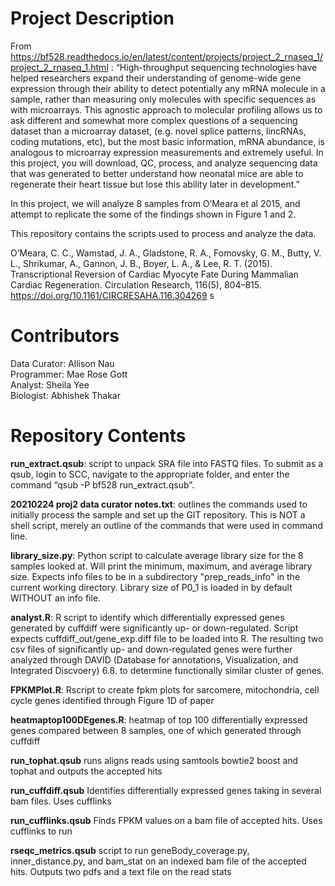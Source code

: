 # Project Description

From https://bf528.readthedocs.io/en/latest/content/projects/project_2_rnaseq_1/project_2_rnaseq_1.html :
“High-throughput sequencing technologies have helped researchers expand their understanding of genome-wide gene expression through their ability to detect potentially any mRNA molecule in a sample, rather than measuring only molecules with specific sequences as with microarrays. This agnostic approach to molecular profiling allows us to ask different and somewhat more complex questions of a sequencing dataset than a microarray dataset, (e.g. novel splice patterns, lincRNAs, coding mutations, etc), but the most basic information, mRNA abundance, is analogous to microarray expression measurements and extremely useful. In this project, you will download, QC, process, and analyze sequencing data that was generated to better understand how neonatal mice are able to regenerate their heart tissue but lose this ability later in development.”

In this project, we will analyze 8 samples from O’Meara et al 2015, and attempt to replicate the some of the findings shown in Figure 1 and 2.

This repository contains the scripts used to process and analyze the data.

O’Meara, C. C., Wamstad, J. A., Gladstone, R. A., Fomovsky, G. M., Butty, V. L., Shrikumar, A., Gannon, J. B., Boyer, L. A., & Lee, R. T. (2015). Transcriptional Reversion of Cardiac Myocyte Fate During Mammalian Cardiac Regeneration. Circulation Research, 116(5), 804–815. https://doi.org/10.1161/CIRCRESAHA.116.304269
s

# Contributors  
Data Curator: Allison Nau  
Programmer: Mae Rose Gott  
Analyst: Sheila Yee  
Biologist: Abhishek Thakar  


# Repository Contents
**run_extract.qsub**: script to unpack SRA file into FASTQ files. To submit as a qsub, login to SCC, navigate to the appropriate folder, and enter the command “qsub -P bf528 run_extract.qsub”. 

**20210224 proj2 data curator notes.txt**: outlines the commands used to initially process the sample and set up the GIT repository. This is NOT a shell script, merely an outline of the commands that were used in command line.

**library_size.py**: Python script to calculate average library size for the 8 samples looked at. 
Will print the minimum, maximum, and average library size.
Expects info files to be in a subdirectory "prep_reads_info" in the current working directory.
Library size of P0_1 is loaded in by default WITHOUT an info file.

**analyst.R**: R script to identify which differentially expressed genes generated by cuffdiff were significantly up- or down-regulated. Script expects cuffdiff_out/gene_exp.diff file to be loaded into R. The resulting two csv files of significantly up- and down-regulated genes were further analyzed through DAVID (Database for annotations, Visualization, and Integrated Discvoery) 6.8. to determine functionally similar cluster of genes.

**FPKMPlot.R**: Rscript to create fpkm plots for sarcomere, mitochondria, cell cycle genes identified through Figure 1D of paper

**heatmaptop100DEgenes.R**: heatmap of top 100 differentially expressed genes compared between 8 samples, one of which generated through cuffdiff 

**run_tophat.qsub** runs aligns reads using samtools bowtie2 boost and tophat and outputs the accepted hits

**run_cuffdiff.qsub** Identifies differentially expressed genes taking in several bam files. Uses cufflinks

**run_cufflinks.qsub** Finds FPKM values on a bam file of accepted hits. Uses cufflinks to run 

**rseqc_metrics.qsub** script to run geneBody_coverage.py, inner_distance.py, and bam_stat on an indexed bam file of the accepted hits. Outputs two pdfs and a text file on the read stats

